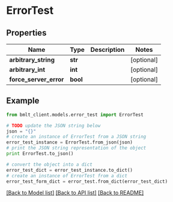 # ErrorTest


## Properties
Name | Type | Description | Notes
------------ | ------------- | ------------- | -------------
**arbitrary_string** | **str** |  | [optional] 
**arbitrary_int** | **int** |  | [optional] 
**force_server_error** | **bool** |  | [optional] 

## Example

```python
from bmlt_client.models.error_test import ErrorTest

# TODO update the JSON string below
json = "{}"
# create an instance of ErrorTest from a JSON string
error_test_instance = ErrorTest.from_json(json)
# print the JSON string representation of the object
print ErrorTest.to_json()

# convert the object into a dict
error_test_dict = error_test_instance.to_dict()
# create an instance of ErrorTest from a dict
error_test_form_dict = error_test.from_dict(error_test_dict)
```
[[Back to Model list]](../README.md#documentation-for-models) [[Back to API list]](../README.md#documentation-for-api-endpoints) [[Back to README]](../README.md)


